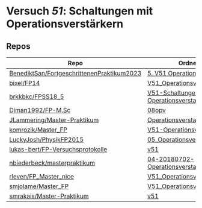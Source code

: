 # Versuch *51*: Schaltungen mit Operationsverstärkern

## Repos

|                                              Repo                                              |                                                                               Ordner                                                                                |                                                                                                 PDFs                                                                                                 |
|------------------------------------------------------------------------------------------------|---------------------------------------------------------------------------------------------------------------------------------------------------------------------|------------------------------------------------------------------------------------------------------------------------------------------------------------------------------------------------------|
|[BenediktSan/FortgeschrittenenPraktikum2023](../repo/BenediktSan/FortgeschrittenenPraktikum2023)|[5. V51 Operationsverstärker](https://github.com/BenediktSan/FortgeschrittenenPraktikum2023/tree/main/Versuche%20Semester%20VII/5.%20V51%20Operationsverst%C3%A4rker)|[V51.pdf](https://docs.google.com/viewer?url=https://raw.githubusercontent.com/BenediktSan/FortgeschrittenenPraktikum2023/main/Versuche%20Semester%20VII/5.%20V51%20Operationsverst%C3%A4rker/V51.pdf)|
|[bixel/FP14](../repo/bixel/FP14)                                                                |[V51_Operationsverstaerker](https://github.com/bixel/FP14/tree/master/V51_Operationsverstaerker)                                                                     |–                                                                                                                                                                                                     |
|[brkkbkc/FPSS18_5](../repo/brkkbkc/FPSS18_5)                                                    |[V51-Schaltungen-mit-Operationsverstaerkern](https://github.com/brkkbkc/FPSS18_5/tree/master/V51-Schaltungen-mit-Operationsverstaerkern)                             |–                                                                                                                                                                                                     |
|[Diman1992/FP-M.Sc](../repo/Diman1992/FP-M.Sc)                                                  |[08opv](https://github.com/Diman1992/FP-M.Sc/tree/master/08opv)                                                                                                      |–                                                                                                                                                                                                     |
|[JLammering/Master-Praktikum](../repo/JLammering/Master-Praktikum)                              |[Operationsverstaerker](https://github.com/JLammering/Master-Praktikum/tree/master/Operationsverstaerker)                                                            |[V51.pdf](https://docs.google.com/viewer?url=https://raw.githubusercontent.com/JLammering/Master-Praktikum/master/Operationsverstaerker/V51.pdf)                                                      |
|[komrozik/Master_FP](../repo/komrozik/Master_FP)                                                |[V51-Operationsverstaerker](https://github.com/komrozik/Master_FP/tree/main/V51-Operationsverstaerker)                                                               |–                                                                                                                                                                                                     |
|[LuckyJosh/PhysikFP2015](../repo/LuckyJosh/PhysikFP2015)                                        |[05_Operationsverstaerker[X]](https://github.com/LuckyJosh/PhysikFP2015/tree/master/05_Operationsverstaerker%5BX%5D)                                                 |[OPV_Protokoll.pdf](https://docs.google.com/viewer?url=https://raw.githubusercontent.com/LuckyJosh/PhysikFP2015/master/05_Operationsverstaerker%5BX%5D/OPV_Protokoll.pdf)                             |
|[lukas-bert/FP-Versuchsprotokolle](../repo/lukas-bert/FP-Versuchsprotokolle)                    |[v51](https://github.com/lukas-bert/FP-Versuchsprotokolle/tree/main/v51)                                                                                             |[v51.pdf](https://docs.google.com/viewer?url=https://raw.githubusercontent.com/lukas-bert/FP-Versuchsprotokolle/main/v51/v51.pdf)                                                                     |
|[nbiederbeck/masterpraktikum](../repo/nbiederbeck/masterpraktikum)                              |[04-20180702-Operationsverstaerker](https://github.com/nbiederbeck/masterpraktikum/tree/master/04-20180702-Operationsverstaerker)                                    |–                                                                                                                                                                                                     |
|[rleven/FP_Master_nice](../repo/rleven/FP_Master_nice)                                          |[V51_Operationsverstärker](https://github.com/rleven/FP_Master_nice/tree/main/V51_Operationsverst%C3%A4rker)                                                         |–                                                                                                                                                                                                     |
|[smjolame/Master_FP](../repo/smjolame/Master_FP)                                                |[V51_Operationsverstaerker](https://github.com/smjolame/Master_FP/tree/main/V51_Operationsverstaerker)                                                               |–                                                                                                                                                                                                     |
|[smrakais/Master-Praktikum](../repo/smrakais/Master-Praktikum)                                  |[v51](https://github.com/smrakais/Master-Praktikum/tree/main/v51)                                                                                                    |[altprotokoll_anneke.pdf](https://docs.google.com/viewer?url=https://raw.githubusercontent.com/smrakais/Master-Praktikum/main/v51/altprotokoll_anneke.pdf)                                            |
